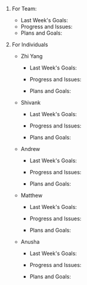 1. For Team:
    - Last Week's Goals:
    - Progress and Issues:
    - Plans and Goals:

3. For Individuals
    - Zhi Yang
        - Last Week's Goals:
           
        - Progress and Issues:
          
        - Plans and Goals:
    - Shivank
        - Last Week's Goals:
      
        - Progress and Issues:
        
        - Plans and Goals:
           
    - Andrew
        - Last Week's Goals:
           
        - Progress and Issues:
  
        - Plans and Goals:

    - Matthew
        - Last Week's Goals:

        - Progress and Issues:

        - Plans and Goals:

    - Anusha
        - Last Week's Goals:

        - Progress and Issues:

        - Plans and Goals:

